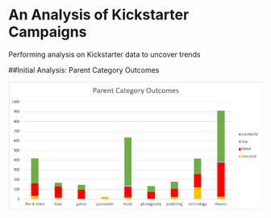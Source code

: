 # An Analysis of Kickstarter Campaigns
Performing analysis on Kickstarter data to uncover trends

##Initial Analysis: Parent Category Outcomes

!["Parent Category Outcomes"](https://github.com/Duegan24/kickstarter-analysis/blob/master/Parent%20Category%20Outcomes.png)

